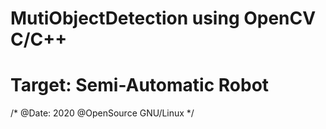 # MutiObjectDetection using OpenCV C/C++
# Target: Semi-Automatic Robot
/*
@Date: 2020
@OpenSource GNU/Linux
*/
